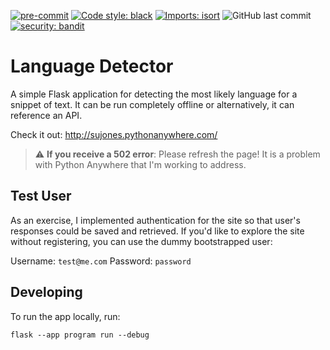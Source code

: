 [![pre-commit](https://img.shields.io/badge/pre--commit-enabled-brightgreen?logo=pre-commit&logoColor=white&style=for-the-badge)](https://github.com/pre-commit/precommit)
[![Code style: black](https://img.shields.io/badge/code%20style-black-000000.svg?style=for-the-badge)](https://github.com/psf/black)
[![Imports: isort](https://img.shields.io/badge/%20imports-isort-%231674b1?&style=for-the-badge)](https://pycqa.github.io/isort/)
![GitHub last commit](https://img.shields.io/github/last-commit/mason3k/scripts?style=for-the-badge)
[![security: bandit](https://img.shields.io/badge/security-bandit-yellow.svg?style=for-the-badge)](https://github.com/PyCQA/bandit)

# Language Detector

A simple Flask application for detecting the most likely language for a snippet of text. It can be run completely offline or alternatively, it can reference an API.

Check it out: http://sujones.pythonanywhere.com/

> :warning: **If you receive a 502 error**: Please refresh the page! It is a problem with Python Anywhere that I'm working to address.

## Test User

As an exercise, I implemented authentication for the site so that user's responses could be saved and retrieved. If you'd like to explore the site without registering, you can use the dummy bootstrapped user:

Username: `test@me.com` 
Password: `password`

## Developing

To run the app locally, run:

```shell
flask --app program run --debug
```
